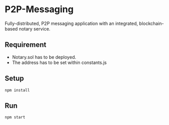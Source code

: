 # P2P-Messaging

Fully-distributed, P2P messaging application with an integrated, blockchain-based notary service.

## Requirement

- Notary.sol has to be deployed. 
- The address has to be set within constants.js

## Setup

```npm install```

## Run

```npm start```
